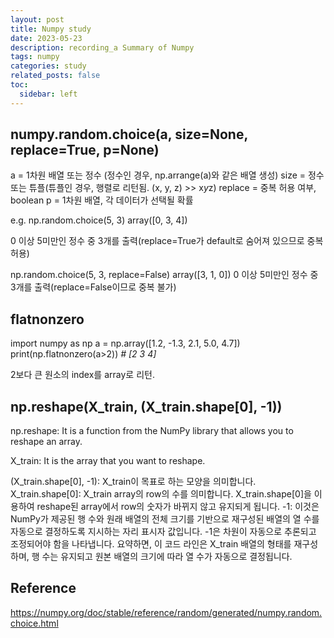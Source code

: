 ```yaml
---
layout: post
title: Numpy study
date: 2023-05-23
description: recording_a Summary of Numpy
tags: numpy
categories: study
related_posts: false
toc:
  sidebar: left
---
```


## numpy.random.choice(a, size=None, replace=True, p=None)

a = 1차원 배열 또는 정수 (정수인 경우, np.arrange(a)와 같은 배열 생성)
size = 정수 또는 튜플(튜플인 경우, 행렬로 리턴됨. (x, y, z) >> x*y*z)
replace = 중복 허용 여부, boolean
p = 1차원 배열, 각 데이터가 선택될 확률

e.g. np.random.choice(5, 3)
array([0, 3, 4])

0 이상 5미만인 정수 중 3개를 출력(replace=True가 default로 숨어져 있으므로 중복 허용)

np.random.choice(5, 3, replace=False)
array([3, 1, 0])
0 이상 5미만인 정수 중 3개를 출력(replace=False이므로 중복 불가)

## flatnonzero

import numpy as np
a = np.array([1.2, -1.3, 2.1, 5.0, 4.7])
print(np.flatnonzero(a>2)) *# [2 3 4]*

2보다 큰 원소의 index를 array로 리턴.


## np.reshape(X_train, (X_train.shape[0], -1))

np.reshape: It is a function from the NumPy library that allows you to reshape an array.

X_train: It is the array that you want to reshape.

(X_train.shape[0], -1): X_train이 목표로 하는 모양을 의미합니다.
X_train.shape[0]: X_train array의 row의 수를 의미합니다. X_train.shape[0]을 이용하여 reshape된 array에서 row의 숫자가 바뀌지 않고 유지되게 됩니다.
-1: 이것은 NumPy가 제공된 행 수와 원래 배열의 전체 크기를 기반으로 재구성된 배열의 열 수를 자동으로 결정하도록 지시하는 자리 표시자 값입니다.
 -1은 차원이 자동으로 추론되고 조정되어야 함을 나타냅니다. 요약하면, 이 코드 라인은 X_train 배열의 형태를 재구성하며, 행 수는 유지되고 원본 배열의 크기에 따라 열 수가 자동으로 결정됩니다.


## Reference

https://numpy.org/doc/stable/reference/random/generated/numpy.random.choice.html
<br>